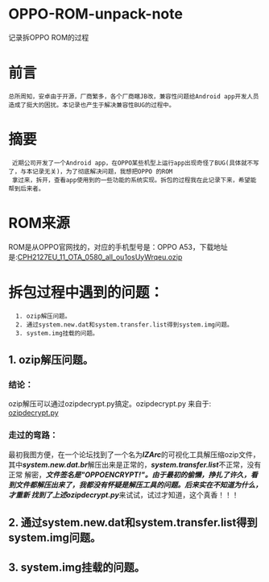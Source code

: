 # OPPO-ROM-unpack-note
记录拆OPPO ROM的过程

# 前言
    总所周知，安卓由于开源，厂商繁多，各个厂商瞎JB改，兼容性问题给Android app开发人员造成了挺大的困扰。本记录也产生于解决兼容性BUG的过程中。

# 摘要
     近期公司开发了一个Android app，在OPPO某些机型上运行app出现奇怪了BUG(具体就不写了，与本记录无关)，为了彻底解决问题，我想把OPPO 的ROM
     拿过来，拆开，查看app使用到的一些功能的系统实现。拆包的过程我在此记录下来，希望能帮到后来者。
     
# ROM来源
ROM是从OPPO官网找的，对应的手机型号是：OPPO A53，下载地址是:[CPH2127EU_11_OTA_0580_all_ou1osUyWrqeu.ozip][2]

# 拆包过程中遇到的问题：
      1. ozip解压问题。
      2. 通过system.new.dat和system.transfer.list得到system.img问题。
      3. system.img挂载的问题。

## 1. ozip解压问题。
### 结论：
ozip解压可以通过ozipdecrypt.py搞定。ozipdecrypt.py 来自于: [ozipdecrypt.py][1]
### 走过的弯路：
最初我图方便，在一个论坛找到了一个名为***IZArc***的可视化工具解压缩ozip文件，其中***system.new.dat.br***解压出来是正常的，***system.transfer.list***不正常，没有正常
解密，***文件签名是"OPPOENCRYPT!"。***由于最初的偷懒，挣扎了许久，看到文件都解压出来了，我都没有怀疑是解压工具的问题。后来实在不知道为什么，才重新
找到了上述***ozipdecrypt.py***来试试，试过才知道，这个真香！！！

## 2. 通过system.new.dat和system.transfer.list得到system.img问题。

## 3. system.img挂载的问题。


[1]:https://github.com/bkerler/oppo_ozip_decrypt/blob/master/ozipdecrypt.py
[2]:https://assorted.downloads.oppo.com/firmware/CPH2127/CPH2127EU_11_OTA_0580_all_ou1osUyWrqeu.ozip
